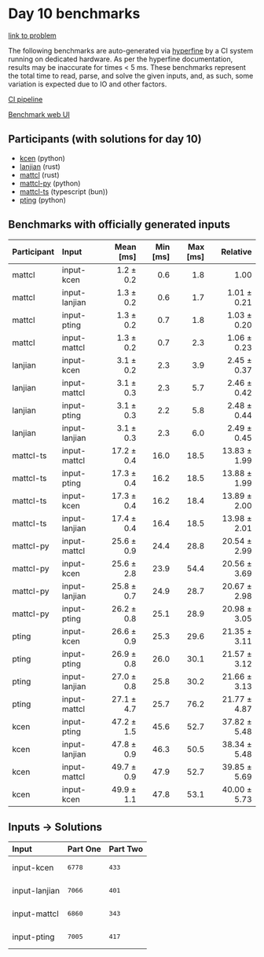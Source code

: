 # Day 10 benchmarks

[link to problem](https://adventofcode.com/2023/day/10)

The following benchmarks are auto-generated via
[hyperfine](https://github.com/sharkdp/hyperfine) by a CI system running on
dedicated hardware. As per the hyperfine documentation, results may be
inaccurate for times < 5 ms. These benchmarks represent the total time to read,
parse, and solve the given inputs, and, as such, some variation is expected due
to IO and other factors.

[CI pipeline](http://ci.papercode.net:8080/teams/main/pipelines/aoc2023)

[Benchmark web UI](https://aoc.ancalagon.black)


## Participants (with solutions for day 10)

- [kcen](https://github.com/kcen/aoc2023) (python)
- [lanjian](https://github.com/lanjian/aoc-2023) (rust)
- [mattcl](https://github.com/mattcl/aoc2023) (rust)
- [mattcl-py](https://github.com/mattcl/aoc2023-py) (python)
- [mattcl-ts](https://github.com/mattcl/aoc2023-js) (typescript (bun))
- [pting](https://github.com/pting/aoc2023) (python)


## Benchmarks with officially generated inputs

| Participant | Input | Mean [ms] | Min [ms] | Max [ms] | Relative |
|:---|:---|---:|---:|---:|---:|
| mattcl | input-kcen | 1.2 ± 0.2 | 0.6 | 1.8 | 1.00 |
| mattcl | input-lanjian | 1.3 ± 0.2 | 0.6 | 1.7 | 1.01 ± 0.21 |
| mattcl | input-pting | 1.3 ± 0.2 | 0.7 | 1.8 | 1.03 ± 0.20 |
| mattcl | input-mattcl | 1.3 ± 0.2 | 0.7 | 2.3 | 1.06 ± 0.23 |
| lanjian | input-kcen | 3.1 ± 0.2 | 2.3 | 3.9 | 2.45 ± 0.37 |
| lanjian | input-mattcl | 3.1 ± 0.3 | 2.3 | 5.7 | 2.46 ± 0.42 |
| lanjian | input-pting | 3.1 ± 0.3 | 2.2 | 5.8 | 2.48 ± 0.44 |
| lanjian | input-lanjian | 3.1 ± 0.3 | 2.3 | 6.0 | 2.49 ± 0.45 |
| mattcl-ts | input-mattcl | 17.2 ± 0.4 | 16.0 | 18.5 | 13.83 ± 1.99 |
| mattcl-ts | input-pting | 17.3 ± 0.4 | 16.2 | 18.5 | 13.88 ± 1.99 |
| mattcl-ts | input-kcen | 17.3 ± 0.4 | 16.2 | 18.4 | 13.89 ± 2.00 |
| mattcl-ts | input-lanjian | 17.4 ± 0.4 | 16.4 | 18.5 | 13.98 ± 2.01 |
| mattcl-py | input-mattcl | 25.6 ± 0.9 | 24.4 | 28.8 | 20.54 ± 2.99 |
| mattcl-py | input-kcen | 25.6 ± 2.8 | 23.9 | 54.4 | 20.56 ± 3.69 |
| mattcl-py | input-lanjian | 25.8 ± 0.7 | 24.9 | 28.7 | 20.67 ± 2.98 |
| mattcl-py | input-pting | 26.2 ± 0.8 | 25.1 | 28.9 | 20.98 ± 3.05 |
| pting | input-kcen | 26.6 ± 0.9 | 25.3 | 29.6 | 21.35 ± 3.11 |
| pting | input-pting | 26.9 ± 0.8 | 26.0 | 30.1 | 21.57 ± 3.12 |
| pting | input-lanjian | 27.0 ± 0.8 | 25.8 | 30.2 | 21.66 ± 3.13 |
| pting | input-mattcl | 27.1 ± 4.7 | 25.7 | 76.2 | 21.77 ± 4.87 |
| kcen | input-pting | 47.2 ± 1.5 | 45.6 | 52.7 | 37.82 ± 5.48 |
| kcen | input-lanjian | 47.8 ± 0.9 | 46.3 | 50.5 | 38.34 ± 5.48 |
| kcen | input-mattcl | 49.7 ± 0.9 | 47.9 | 52.7 | 39.85 ± 5.69 |
| kcen | input-kcen | 49.9 ± 1.1 | 47.8 | 53.1 | 40.00 ± 5.73 |


## Inputs -> Solutions

| Input | Part One | Part Two |
|:---|:---|:---|
|input-kcen|<pre>6778</pre>|<pre>433</pre>|
|input-lanjian|<pre>7066</pre>|<pre>401</pre>|
|input-mattcl|<pre>6860</pre>|<pre>343</pre>|
|input-pting|<pre>7005</pre>|<pre>417</pre>|